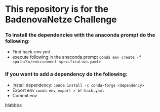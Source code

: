 # This repository is for the BadenovaNetze Challenge

### To install the dependencies with the anaconda prompt do the following:
- Find hack-env.yml
- execute following in the anaconda prompt `conda env create -f <path/to/environment-specification.yaml>`
  
### If you want to add a dependency do the following:
- Install dependency: `conda install -c conda-forge <dependency>`
- Export env `conda env export > bf-hack.yaml`
- Commit env

blabbba